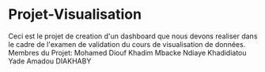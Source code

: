 # Projet-Visualisation
Ceci est le projet de creation d'un dashboard que nous devons realiser dans le cadre de l'examen de validation du cours de visualisation de données.
Membres du Projet:
Mohamed Diouf
Khadim Mbacke Ndiaye
Khadidiatou Yade
Amadou DIAKHABY
